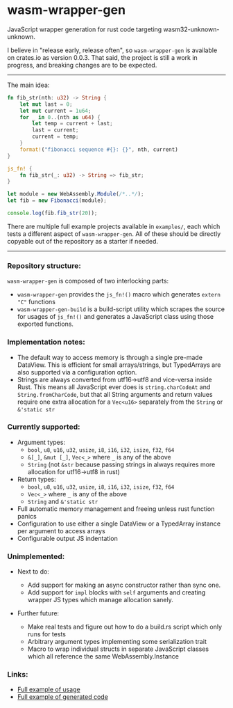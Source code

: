 wasm-wrapper-gen
================

JavaScript wrapper generation for rust code targeting wasm32-unknown-unknown.

I believe in "release early, release often", so `wasm-wrapper-gen` is available on crates.io as version 0.0.3.
That said, the project is still a work in progress, and breaking changes are to be expected.

---

The main idea:

```rust
fn fib_str(nth: u32) -> String {
    let mut last = 0;
    let mut current = 1u64;
    for _ in 0..(nth as u64) {
        let temp = current + last;
        last = current;
        current = temp;
    }
    format!("fibonacci sequence #{}: {}", nth, current)
}

js_fn! {
    fn fib_str(_: u32) -> String => fib_str;
}
```

```js
let module = new WebAssembly.Module(/*..*/);
let fib = new Fibonacci(module);

console.log(fib.fib_str(20));
```

There are multiple full example projects available in `examples/`, each which tests a different aspect of `wasm-wrapper-gen`. All of these should be directly copyable out of the repository as a starter if needed.

---

### Repository structure:

`wasm-wrapper-gen` is composed of two interlocking parts:
- `wasm-wrapper-gen` provides the `js_fn!()` macro which generates `extern "C"` functions
- `wasm-wrapper-gen-build` is a build-script utility which scrapes the source for usages of `js_fn!()` and generates a JavaScript class using those exported functions.

### Implementation notes:

- The default way to access memory is through a single pre-made DataView. This is efficient for small arrays/strings,
  but TypedArrays are also supported via a configuration option.
- Strings are always converted from utf16->utf8 and vice-versa inside Rust. This means all JavaScript ever does is
  `string.charCodeAt` and `String.fromCharCode`, but that all String arguments and return values require one extra
  allocation for a `Vec<u16>` separately from the `String` or `&'static str`

### Currently supported:

- Argument types:
  - `bool`, `u8`, `u16`, `u32`, `usize`, `i8`, `i16`, `i32`, `isize`, `f32`, `f64`
  - `&[_]`, `&mut [_]`, `Vec<_>` where `_` is any of the above
  - `String` (not `&str` because passing strings in always requires more allocation for utf16->utf8 in rust)
- Return types:
  - `bool`, `u8`, `u16`, `u32`, `usize`, `i8`, `i16`, `i32`, `isize`, `f32`, `f64`
  - `Vec<_>` where `_` is any of the above
  - `String` and `&'static str`
- Full automatic memory management and freeing unless rust function panics
- Configuration to use either a single DataView or a TypedArray instance per argument
  to access arrays
- Configurable output JS indentation

### Unimplemented:

- Next to do:
  - Add support for making an async constructor rather than sync one.
  - Add support for `impl` blocks with `self` arguments and creating wrapper JS types
    which manage allocation sanely.

- Further future:
  - Make real tests and figure out how to do a build.rs script which only runs for tests
  - Arbitrary argument types implementing some serialization trait
  - Macro to wrap individual structs in separate JavaScript classes
    which all reference the same WebAssembly.Instance

### Links:

- [Full example of usage](docs/usage-example.md)
- [Full example of generated code](docs/compiled-example.md)
